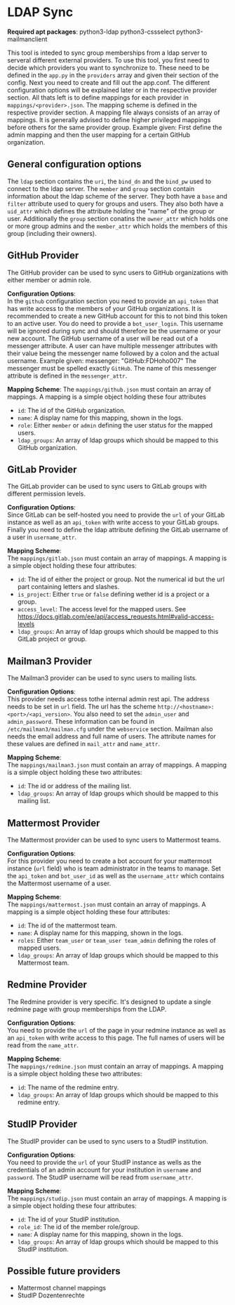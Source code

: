 # LDAP Sync

**Required apt packages**: python3-ldap python3-cssselect python3-mailmanclient

This tool is inteded to sync group memberships from a ldap server to serveral different external providers.
To use this tool, you first need to decide which providers you want to synchronize to.
These need to be defined in the `app.py` in the `providers` array and given their section of the config.
Next you need to create and fill out the app.conf. The different configuration options will be explained later or in the respective provider section.
All thats left is to define mappings for each provider in `mappings/<provider>.json`. The mapping scheme is defined in the respective provider section. A mapping file always consists of an array of mappings. It is generally advised to define higher privileged mappings before others for the same provider group. Example given: First define the admin mapping and then the user mapping for a certain GitHub organization.

## General configuration options

The `ldap` section contains the `uri`, the `bind_dn` and the `bind_pw` used to connect to the ldap server.
The `member` and `group` section contain information about the ldap scheme of the server. 
They both have a `base` and `filter` attribute used to query for groups and users.
They also both have a `uid_attr` which defines the attribute holding the "name" of the group or user.
Additionally the `group` section conatins the `owner_attr` which holds one or more group admins and the `member_attr` which holds the members of this group (including their owners).

## GitHub Provider

The GitHub provider can be used to sync users to GitHub organizations with either member or admin role.

**Configuration Options**:  
In the `github` configuration section you need to provide an `api_token` that has write access to the members of your GitHub organizations.
It is recommended to create a new GitHub account for this to not bind this token to an active user. You do need to provide a `bot_user_login`.
This username will be ignored during sync and should therefore be the username or your new account.
The GitHub username of a user will be read out of a messenger attribute. A user can have multiple messenger attributes with their value being the messenger name followed by a colon and the actual username.
Example given: messenger: "GitHub:FDHoho007" The messenger must be spelled exactly `GitHub`. The name of this messenger attribute is defined in the `messenger_attr`.

**Mapping Scheme**:
The `mappings/github.json` must contain an array of mappings. A mapping is a simple object holding these four attributes 
* `id`: The id of the GitHub organization.
* `name`: A display name for this mapping, shown in the logs.
* `role`: Either `member` or `admin` defining the user status for the mapped users.
* `ldap_groups`: An array of ldap groups which should be mapped to this GitHub organization.

## GitLab Provider

The GitLab provider can be used to sync users to GitLab groups with different permission levels.

**Configuration Options**:  
Since GitLab can be self-hosted you need to provide the `url` of your GitLab instance as well as an `api_token` with write access to your GitLab groups. Finally you need to define the ldap attribute defining the GitLab username of a user in `username_attr`.

**Mapping Scheme**:  
The `mappings/gitlab.json` must contain an array of mappings. A mapping is a simple object holding these four attributes:
* `id`: The id of either the project or group. Not the numerical id but the url part containing letters and slashes.
* `is_project`: Either `true` or `false` defining wether id is a project or a group.
* `access_level`: The access level for the mapped users. See https://docs.gitlab.com/ee/api/access_requests.html#valid-access-levels
* `ldap_groups`: An array of ldap groups which should be mapped to this GitLab project or group.

## Mailman3 Provider

The Mailman3 provider can be used to sync users to mailing lists.

**Configuration Options**:  
This provider needs access tothe internal admin rest api. The address needs to be set in `url` field. The url has the scheme `http://<hostname>:<port>/<api_version>`. You also need to set the `admin_user` and `admin_password`. These information can be found in `/etc/mailman3/mailman.cfg` under the `webservice` section. Mailman also needs the email address and full name of users. The attribute names for these values are defined in `mail_attr` and `name_attr`.

**Mapping Scheme**:  
The `mappings/mailman3.json` must contain an array of mappings. A mapping is a simple object holding these two attributes:
* `id`: The id or address of the mailing list.
* `ldap_groups`: An array of ldap groups which should be mapped to this mailing list.

## Mattermost Provider

The Mattermost provider can be used to sync users to Mattermost teams.

**Configuration Options**:  
For this provider you need to create a bot account for your mattermost instance (`url` field) who is team administrator in the teams to manage. Set the `api_token` and `bot_user_id` as well as the `username_attr` which contains the Mattermost username of a user.

**Mapping Scheme**:  
The `mappings/mattermost.json` must contain an array of mappings. A mapping is a simple object holding these four attributes:
* `id`: The id of the mattermost team.
* `name`: A display name for this mapping, shown in the logs.
* `roles`: Either `team_user` or `team_user team_admin` defining the roles of mapped users.
* `ldap_groups`: An array of ldap groups which should be mapped to this Mattermost team.

## Redmine Provider

The Redmine provider is very specific. It's designed to update a single redmine page with group memberships from the LDAP.

**Configuration Options**:  
You need to provide the `url` of the page in your redmine instance as well as an `api_token` with write access to this page. The full names of users will be read from the `name_attr`.

**Mapping Scheme**:  
The `mappings/redmine.json` must contain an array of mappings. A mapping is a simple object holding these two attributes:
* `id`: The name of the redmine entry.
* `ldap_groups`: An array of ldap groups which should be mapped to this redmine entry.

## StudIP Provider

The StudIP provider can be used to sync users to a StudIP institution.

**Configuration Options**:  
You need to provide the `url` of your StudIP instance as wells as the credentials of an admin account for your institution in `username` and `password`. The StudIP username will be read from `username_attr`.

**Mapping Scheme**:  
The `mappings/studip.json` must contain an array of mappings. A mapping is a simple object holding these four attributes:
* `id`: The id of your StudIP institution.
* `role_id`: The id of the member role/group.
* `name`: A display name for this mapping, shown in the logs.
* `ldap_groups`: An array of ldap groups which should be mapped to this StudIP institution.

## Possible future providers

* Mattermost channel mappings
* StudIP Dozentenrechte